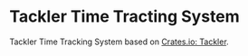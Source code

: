 # Tackler Time Tracting System

Tackler Time Tracking System based on
[Crates.io: Tackler](https://crates.io/crates/tackler).

